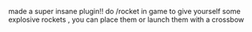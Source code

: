 made a super insane plugin!!
do /rocket <number> in game to give yourself some explosive rockets , you can place them or launch them with a crossbow
